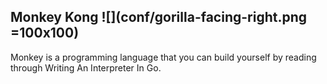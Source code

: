 ## Monkey Kong ![](conf/gorilla-facing-right.png =100x100)

Monkey is a programming language that you can build yourself by reading through Writing An Interpreter In Go.

